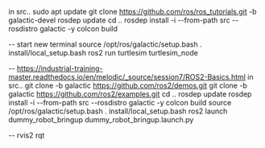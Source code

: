 in src..
sudo apt update
git clone https://github.com/ros/ros_tutorials.git -b galactic-devel
rosdep update
cd ..
rosdep install -i --from-path src --rosdistro galactic -y
colcon build

-- start new terminal
source /opt/ros/galactic/setup.bash
. install/local_setup.bash
ros2 run turtlesim turtlesim_node


-- https://industrial-training-master.readthedocs.io/en/melodic/_source/session7/ROS2-Basics.html
in src..
git clone -b galactic https://github.com/ros2/demos.git
git clone -b galactic https://github.com/ros2/examples.git
cd ..
rosdep update
rosdep install -i --from-path src --rosdistro galactic -y
colcon build
source /opt/ros/galactic/setup.bash
. install/local_setup.bash
ros2 launch dummy_robot_bringup dummy_robot_bringup.launch.py

-- 
rvis2
rqt